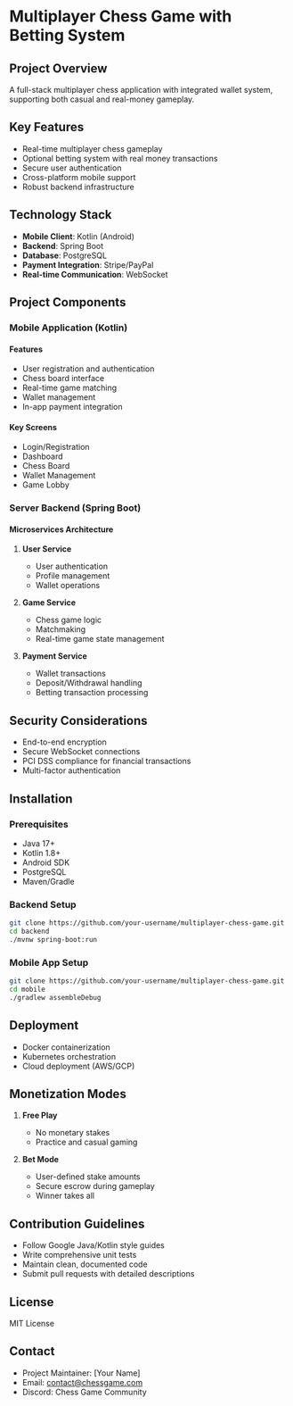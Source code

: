 
# Multiplayer Chess Game with Betting System

## Project Overview
A full-stack multiplayer chess application with integrated wallet system, supporting both casual and real-money gameplay.

## Key Features
- Real-time multiplayer chess gameplay
- Optional betting system with real money transactions
- Secure user authentication
- Cross-platform mobile support
- Robust backend infrastructure

## Technology Stack
- **Mobile Client**: Kotlin (Android)
- **Backend**: Spring Boot
- **Database**: PostgreSQL
- **Payment Integration**: Stripe/PayPal
- **Real-time Communication**: WebSocket

## Project Components

### Mobile Application (Kotlin)
#### Features
- User registration and authentication
- Chess board interface
- Real-time game matching
- Wallet management
- In-app payment integration

#### Key Screens
- Login/Registration
- Dashboard
- Chess Board
- Wallet Management
- Game Lobby

### Server Backend (Spring Boot)
#### Microservices Architecture
1. **User Service**
   - User authentication
   - Profile management
   - Wallet operations

2. **Game Service**
   - Chess game logic
   - Matchmaking
   - Real-time game state management

3. **Payment Service**
   - Wallet transactions
   - Deposit/Withdrawal handling
   - Betting transaction processing

## Security Considerations
- End-to-end encryption
- Secure WebSocket connections
- PCI DSS compliance for financial transactions
- Multi-factor authentication

## Installation

### Prerequisites
- Java 17+
- Kotlin 1.8+
- Android SDK
- PostgreSQL
- Maven/Gradle

### Backend Setup
```bash
git clone https://github.com/your-username/multiplayer-chess-game.git
cd backend
./mvnw spring-boot:run
```

### Mobile App Setup
```bash
git clone https://github.com/your-username/multiplayer-chess-game.git
cd mobile
./gradlew assembleDebug
```

## Deployment
- Docker containerization
- Kubernetes orchestration
- Cloud deployment (AWS/GCP)

## Monetization Modes
1. **Free Play**
   - No monetary stakes
   - Practice and casual gaming

2. **Bet Mode**
   - User-defined stake amounts
   - Secure escrow during gameplay
   - Winner takes all

## Contribution Guidelines
- Follow Google Java/Kotlin style guides
- Write comprehensive unit tests
- Maintain clean, documented code
- Submit pull requests with detailed descriptions

## License
MIT License

## Contact
- Project Maintainer: [Your Name]
- Email: contact@chessgame.com
- Discord: Chess Game Community

